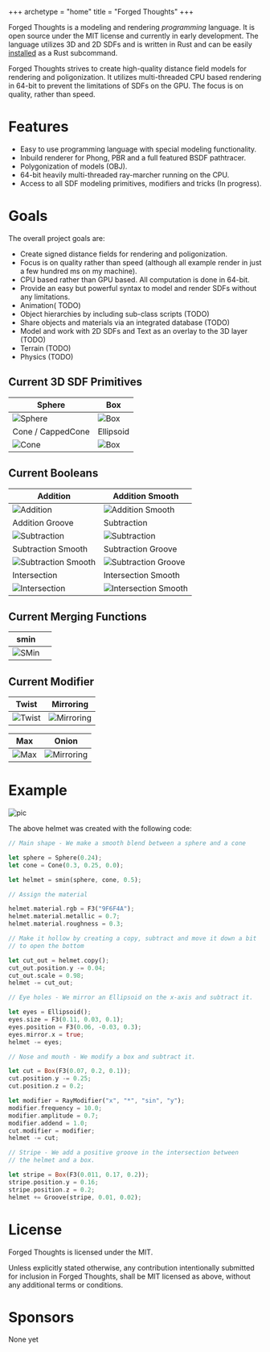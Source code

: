 +++
archetype = "home"
title = "Forged Thoughts"
+++

Forged Thoughts is a modeling and rendering *programming* language. It is open source under the MIT license and currently in early development. The language utilizes 3D and 2D SDFs and is written in Rust and can be easily [installed](basics/installation) as a Rust subcommand.

Forged Thoughts strives to create high-quality distance field models for rendering and poligonization. It utilizes multi-threaded CPU based rendering in 64-bit to prevent the limitations of SDFs on the GPU. The focus is on quality, rather than speed.

# Features

* Easy to use programming language with special modeling functionality.
* Inbuild renderer for Phong, PBR and a full featured BSDF pathtracer.
* Polygonization of models (OBJ).
* 64-bit heavily multi-threaded ray-marcher running on the CPU.
* Access to all SDF modeling primitives, modifiers and tricks (In progress).

# Goals

The overall project goals are:

* Create signed distance fields for rendering and poligonization.
* Focus is on quality rather than speed (although all example render in just a few hundred ms on my machine).
* CPU based rather than GPU based. All computation is done in 64-bit.
* Provide an easy but powerful syntax to model and render SDFs without any limitations.
* Animation( TODO)
* Object hierarchies by including sub-class scripts (TODO)
* Share objects and materials via an integrated database (TODO)
* Model and work with 2D SDFs and Text as an overlay to the 3D layer (TODO)
* Terrain (TODO)
* Physics (TODO)

## Current 3D SDF Primitives

| Sphere                         | Box                           |
|--------------------------------|-------------------------------|
|![Sphere](sphere.png?width=20vw)| ![Box](box.png?width=20vw)    |
| Cone / CappedCone              | Ellipsoid                     |
|![Cone](cone.png?width=20vw)|   ![Box](ellipsoid.png?width=20vw)

## Current Booleans

| Addition                       | Addition Smooth               |
|--------------------------------|-------------------------------|
|![Addition](addition.png?width=20vw)| ![Addition Smooth](addition_smooth.png?width=20vw)    |
| Addition Groove                    | Subtraction                      |
|![Subtraction](addition_groove.png?width=20vw)|   ![Subtraction](subtraction.png?width=20vw)
| Subtraction Smooth                   | Subtraction Groove                     |
|![Subtraction Smooth](subtraction_smooth.png?width=20vw)|   ![Subtraction Groove](subtraction_groove.png?width=20vw)
| Intersection                   | Intersection Smooth                     |
|![Intersection](intersection.png?width=20vw)|   ![Intersection Smooth](intersection_smooth.png?width=20vw)

## Current Merging Functions

| smin                       |                |
|--------------------------------|-------------------------------|
|![SMin](smin.png?width=20vw)|    |

## Current Modifier

| Twist                       | Mirroring               |
|--------------------------------|-------------------------------|
|![Twist](twist.png?width=20vw)| ![Mirroring](mirror.png?width=20vw)    |

| Max                       | Onion               |
|--------------------------------|-------------------------------|
|![Max](max.png?width=20vw)| ![Mirroring](onion.png?width=20vw)    |

# Example

![pic](main.png)

The above helmet was created with the following code:

```rust
// Main shape - We make a smooth blend between a sphere and a cone

let sphere = Sphere(0.24);
let cone = Cone(0.3, 0.25, 0.0);

let helmet = smin(sphere, cone, 0.5);

// Assign the material

helmet.material.rgb = F3("9F6F4A");
helmet.material.metallic = 0.7;
helmet.material.roughness = 0.3;

// Make it hollow by creating a copy, subtract and move it down a bit
// to open the bottom

let cut_out = helmet.copy();
cut_out.position.y -= 0.04;
cut_out.scale = 0.98;
helmet -= cut_out;

// Eye holes - We mirror an Ellipsoid on the x-axis and subtract it.

let eyes = Ellipsoid();
eyes.size = F3(0.11, 0.03, 0.1);
eyes.position = F3(0.06, -0.03, 0.3);
eyes.mirror.x = true;
helmet -= eyes;

// Nose and mouth - We modify a box and subtract it.

let cut = Box(F3(0.07, 0.2, 0.1));
cut.position.y -= 0.25;
cut.position.z = 0.2;

let modifier = RayModifier("x", "*", "sin", "y");
modifier.frequency = 10.0;
modifier.amplitude = 0.7;
modifier.addend = 1.0;
cut.modifier = modifier;
helmet -= cut;

// Stripe - We add a positive groove in the intersection between
// the helmet and a box.

let stripe = Box(F3(0.011, 0.17, 0.2));
stripe.position.y = 0.16;
stripe.position.z = 0.2;
helmet += Groove(stripe, 0.01, 0.02);
```

# License

Forged Thoughts is licensed under the MIT.

Unless explicitly stated otherwise, any contribution intentionally submitted for inclusion in Forged Thoughts, shall be MIT licensed as above, without any additional terms or conditions.

# Sponsors

None yet